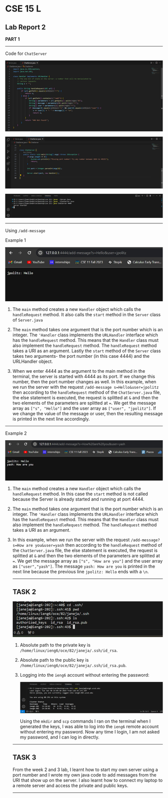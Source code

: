 # CSE 15 L
## Lab Report 2

**PART 1**
***
Code for `ChatServer`

![Image](WhatsApp%20Image%202024-01-30%20at%2011.34.36%20AM.jpeg)

![Image](WhatsApp%20Image%202024-01-30%20at%2011.35.00%20AM.jpeg)

![Image](WhatsApp%20Image%202024-01-30%20at%2011.35.58%20AM.jpeg)

***

Using `/add-message`

Example 1
   
![Image](WhatsApp%20Image%202024-01-30%20at%2011.36.47%20AM.jpeg)

1. The `main` method creates a new `Handler` object which calls the `handleRequest` method. It also calls the `start` method
   in the `Server` class of `Server.java`

2. The `main` method takes one argument that is the port number which is an integer. The `'Handler` class implements the
   `URLHandler` interface which has the `handleRequest` method. This means that the `Handler` class must also implement the
   `handleRequest` method. The `handleRequest` method takes a URI as an argument. Lastly the `start` method of the `Server`
   class takes two arguments- the port number (in this case 4444) and the URLHandler object.

3. When we enter 4444 as the argument to the main method in the terminal, the server is started with 4444 as its port. If we change
   this number, then the port number changes as well. In this example, when we run the server with the request
   `/add-message s=Hello&user=jpolitz` then according to the `handleRequest` method of the `ChatServer.java` file, the else
   statement is executed, the request is splitted at `&` and then the two elements of the parameters are splitted at `=`.
   We get the message array as `["s", "Hello"]` and the user array as `["user", "jpolitz"]`. If we change the value of the message or
   user, then the resulting message is printed in the next line accordingly.

***

Example 2

![Image](WhatsApp%20Image%202024-01-30%20at%2011.37.11%20AM.jpeg)

1. The `main` method creates a new `Handler` object which calls the `handleRequest` method. In this case the `start` method is not
   called because the Server is already started and running at port 4444.

2. The `main` method takes one argument that is the port number which is an integer. The `'Handler` class implements the
   `URLHandler` interface which has the `handleRequest` method. This means that the `Handler` class must also implement the
   `handleRequest` method. The `handleRequest` method takes a URI as an argument. 

3. In this example, when we run the server with the request `/add-message?s=How are you&user=yash` then according to the
   `handleRequest` method of the `ChatServer.java` file, the else statement is executed, the request is splitted at `&` and then the
   two elements of the parameters are splitted at `=`. We get the message array as `["s", "How are you"]` and the user array as
   `["user","yash"]`. The message `yash: How are you` is printed in the next line because the previous line `jpolitz: Hello` ends
   with a `\n`.

   ***

   ## TASK 2

   ![Image](Screenshot%202024-01-30%20140517.png)

   1. Absolute path to the private key is `/home/linux/ieng6/oce/82/janeja/.ssh/id_rsa`.
  
   2. Absolute path to the public key is `/home/linux/ieng6/oce/82/janeja/.ssh/id_rsa.pub`.
  
   3. Logging into the `ieng6` account without entering the password:

      ![Image](Screenshot%202024-01-30%20141505.png)

      Using the `mkdir` and `scp` commands I ran on the terminal when I generated the keys, I was able to log into the `ieng6`
      remote account without entering my password. Now any time I login, I am not asked my password, and I can log in directly.

   ***

   ## TASK 3

   From the week 2 and 3 lab, I learnt how to start my own server using a port number and I wrote my own java code to add messages
   from the URI that show up on the server. I also learnt how to connect my laptop to a remote server and access the private and
   public keys.

   ***

